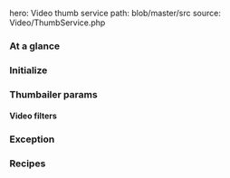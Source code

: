 hero: Video thumb service
path: blob/master/src
source: Video/ThumbService.php


### At a glance


### Initialize


### Thumbailer params



#### Video filters


### Exception

### Recipes

